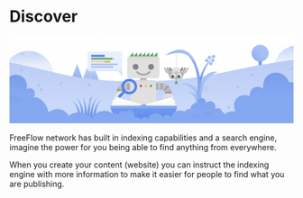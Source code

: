 # Discover

![](img/search.png)  

FreeFlow network has built in indexing capabilities and a search engine, imagine the power for you being able to find anything from everywhere.

When you create your content (website) you can instruct the indexing engine with more information to make it easier for people to find what you are publishing.

